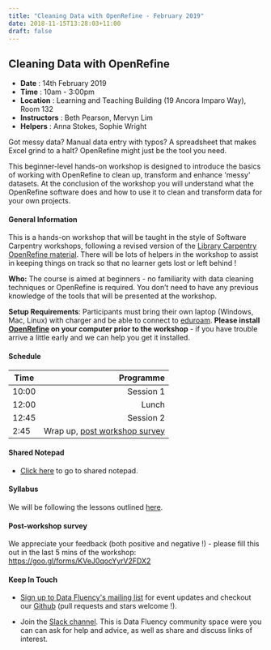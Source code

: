 ```yaml
---
title: "Cleaning Data with OpenRefine - February 2019"
date: 2018-11-15T13:28:03+11:00
draft: false
---
```


## Cleaning Data with OpenRefine

-	**Date** :		14th February 2019
-	**Time** :		10am - 3:00pm
-	**Location** :	Learning and Teaching Building (19 Ancora Imparo Way), Room 132
-	**Instructors** :	Beth Pearson, Mervyn Lim
-	**Helpers** : 		Anna Stokes, Sophie Wright

Got messy data? Manual data entry with typos? A spreadsheet that makes Excel grind to a halt? OpenRefine might just be the tool you need.

This beginner-level hands-on workshop is designed to introduce the basics of working with OpenRefine to clean up, transform and enhance 'messy' datasets. At the conclusion of the workshop you will understand what the OpenRefine software does and how to use it to clean and transform data for your own projects.


#### General Information

This is a hands-on workshop that will be taught in the style of Software Carpentry workshops, following a revised version of the  [Library Carpentry OpenRefine material](https://monashdatafluency.github.io/open-refine-workshop/). 
There will be lots of helpers in the workshop to assist in keeping things on track so that no learner gets lost or left behind !

**Who:** The course is aimed at beginners - no familiarity with data cleaning techniques or OpenRefine is required. You don’t need to have any previous knowledge of the tools that will be presented at the workshop.

**Setup Requirements**: Participants must bring their own laptop (Windows, Mac, Linux) with charger and be able to connect to [eduroam](https://www.monash.edu/esolutions/network/connect-eduroam-wifi). **Please install [OpenRefine](http://openrefine.org/download.html) on your computer prior to the workshop** - if you have trouble arrive a little early and we can help you get it installed.

#### Schedule

Time | Programme
----------- | ------------------:
10:00  | Session 1
12:00  | Lunch
12:45  | Session 2
2:45   | Wrap up, [post workshop survey](#post-workshop-survey)


#### Shared Notepad

* [Click here](https://pad.carpentries.org/monash_openrefine_14_feb_2019) to go to shared notepad.


#### Syllabus

We will be following the lessons outlined [here](https://monashdatafluency.github.io/open-refine-workshop/).


#### Post-workshop survey

We appreciate your feedback (both positive and negative !) - please fill this out in the last 5 mins of the workshop: 
https://goo.gl/forms/KVeJ0qocYyrV2FDX2

#### Keep In Touch

* [Sign up to Data Fluency's mailing list](http://eepurl.com/dmzhGH) for event updates and checkout our [Github](https://github.com/MonashDataFluency) (pull requests and stars welcome !).

* Join the [Slack channel](https://datafluency.slack.com). This is Data Fluency community space were you can can ask for help and advice, as well as share and discuss links of interest.
